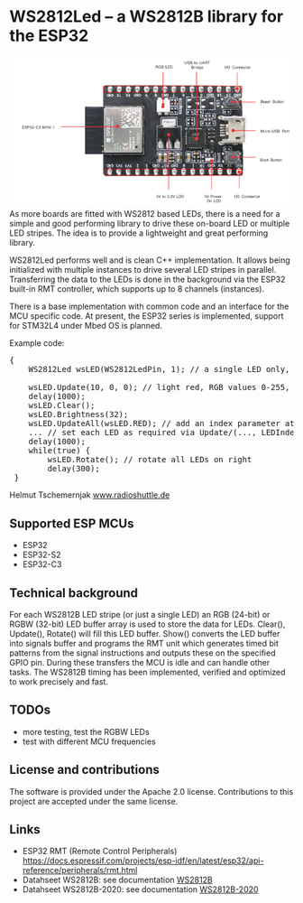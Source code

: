 # WS2812Led – a WS2812B library for the ESP32
![Title image](/docs/WS2812Led-Sample.png)
As more boards are fitted with WS2812 based LEDs, there is a need for a simple and good performing library to drive these on-board LED or multiple LED stripes. The idea is to provide a lightweight and great performing library.

WS2812Led performs well and is clean C++ implementation. It allows being initialized with multiple instances to drive several LED stripes in parallel. Transferring the data to the LEDs is done in the background via the ESP32 built-in RMT controller, which supports up to 8 channels (instances).

There is a base implementation with common code and an interface for the MCU specific code. At present, the ESP32 series is implemented, support for STM32L4 under Mbed OS is planned.

Example code:
<pre>
{
    WS2812Led wsLED(WS2812LedPin, 1); // a single LED only, any number of LEDs can be specified
	
    wsLED.Update(10, 0, 0); // light red, RGB values 0-255, 
    delay(1000);
    wsLED.Clear();
    wsLED.Brightness(32);
    wsLED.UpdateAll(wsLED.RED); // add an index parameter at end for a specifiy LED
    ... // set each LED as required via Update/(..., LEDIndex);
    delay(1000);
    while(true) {
        wsLED.Rotate(); // rotate all LEDs on right
        delay(300);
 }
</pre>

Helmut Tschemernjak
www.radioshuttle.de

## Supported ESP MCUs
- ESP32
- ESP32-S2
- ESP32-C3

## Technical background
For each WS2812B LED stripe (or just a single LED) an RGB (24-bit) or RGBW (32-bit) LED buffer array is used to store the data for LEDs. Clear(), Update(), Rotate() will fill this LED buffer. Show() converts the LED buffer into signals buffer and programs the RMT unit which generates timed bit patterns from the signal instructions and outputs these on the specified GPIO pin. During these transfers the MCU is idle and can handle other tasks.
The WS2812B timing has been implemented, verified and optimized to work precisely and fast.

## TODOs
- more testing, test the RGBW LEDs
- test with different MCU frequencies

## License and contributions

The software is provided under the Apache 2.0 license. Contributions to this project are accepted under the same license.

## Links
- ESP32 RMT (Remote Control Peripherals)  https://docs.espressif.com/projects/esp-idf/en/latest/esp32/api-reference/peripherals/rmt.html
- Datahseet WS2812B: see documentation [WS2812B](/docs/WS2812B.pdf)
- Datahseet WS2812B-2020: see documentation [WS2812B-2020](/docs/WS2812B-2020_V10_EN.pdf)
